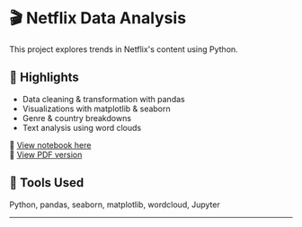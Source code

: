 # 🎬 Netflix Data Analysis

This project explores trends in Netflix's content using Python.

## 📌 Highlights
- Data cleaning & transformation with pandas
- Visualizations with matplotlib & seaborn
- Genre & country breakdowns
- Text analysis using word clouds

📂 [View notebook here](Netflix_Analysis.ipynb)  
📄 [View PDF version](Netflix_Analysis.pdf)

## 🔧 Tools Used
Python, pandas, seaborn, matplotlib, wordcloud, Jupyter

---
